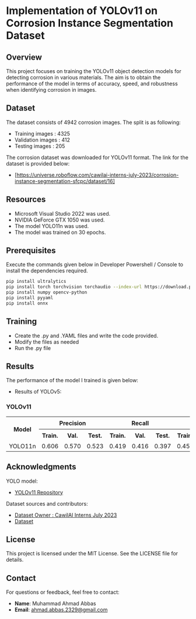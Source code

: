 # Implementation of YOLOv11 on Corrosion Instance Segmentation Dataset

## Overview

This project focuses on training the YOLOv11 object detection models for detecting corrosion in various materials. The aim is to obtain the performance of the model in terms of accuracy, speed, and robustness when identifying corrosion in images.

## Dataset

The dataset consists of 4942 corrosion images. The split is as following:
- Training images : 4325
- Validation images : 412
- Testing images : 205

The corrosion dataset was downloaded for YOLOv11 format. The link for the dataset is provided below:
- [https://universe.roboflow.com/cawilai-interns-july-2023/corrosion-instance-segmentation-sfcpc/dataset/16]

## Resources

- Microsoft Visual Studio 2022 was used.
- NVIDIA GeForce GTX 1050 was used.
- The model YOLO11n was used.
- The model was trained on 30 epochs.

## Prerequisites

Execute the commands given below in Developer Powershell / Console to install the dependencies required.

```bash
pip install ultralytics
pip install torch torchvision torchaudio --index-url https://download.pytorch.org/whl/cu124
pip install numpy opencv-python
pip install pyyaml
pip install onnx
```

## Training

- Create the .py and .YAML files and write the code provided.
- Modify the files as needed
- Run the .py file

## Results

The performance of the model I trained is given below:

- Results of YOLOv5:

<h3>YOLOv11</h3>
<table>
  <tr>
    <th rowspan="2">Model</th>
    <th colspan="3">Precision</th>
    <th colspan="3">Recall</th>
    <th colspan="3">mAP@50</th>
    <th colspan="3">mAP@50-95</th>
    <th rowspan="2">Training time (hours)</th>
  </tr>
  <tr>
    <th>Train.</th>
    <th>Val.</th>
    <th>Test.</th>
    <th>Train.</th>
    <th>Val.</th>
    <th>Test.</th>
    <th>Train.</th>
    <th>Val.</th>
    <th>Test.</th>
    <th>Train.</th>
    <th>Val.</th>
    <th>Test.</th>
  </tr>
  <tr>
    <td>YOLO11n</td>
    <td>0.606</td>
    <td>0.570</td>
    <td>0.523</td>
    <td>0.419</td>
    <td>0.416</td>
    <td>0.397</td>
    <td>0.453</td>
    <td>0.442</td>
    <td>0.395</td>
    <td>0.259</td>
    <td>0.262</td>
    <td>0.218</td>
    <td>3.308</td>
  </tr>
</table>

## Acknowledgments

YOLO model:

- [YOLOv11 Repository](https://github.com/ultralytics/ultralytics)

Dataset sources and contributors:

- [Dataset Owner : CawilAI Interns July 2023](https://universe.roboflow.com/cawilai-interns-july-2023)
- [Dataset](https://universe.roboflow.com/cawilai-interns-july-2023/corrosion-instance-segmentation-sfcpc/dataset/16)

## License

This project is licensed under the MIT License. See the LICENSE file for details.

## Contact

For questions or feedback, feel free to contact:

- **Name**: Muhammad Ahmad Abbas
- **Email**: ahmad.abbas.2329@gmail.com
